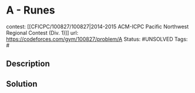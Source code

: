 # A - Runes

contest: [[CFICPC/100827/100827|2014-2015 ACM-ICPC Pacific Northwest Regional Contest (Div. 1)]]
url: https://codeforces.com/gym/100827/problem/A
Status: #UNSOLVED
Tags: #

## Description

## Solution

